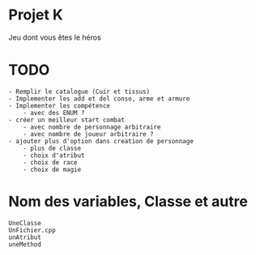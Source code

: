 # Projet K
 Jeu dont vous êtes le héros

# TODO
    - Remplir le catalogue (Cuir et tissus)
    - Implementer les add et del conso, arme et armure
    - Implementer les compétence
        - avec des ENUM ?
    - créer un meilleur start combat
        - avec nombre de personnage arbitraire
        - avec nombre de joueur arbitraire ?
    - ajouter plus d'option dans creation de personnage
        - plus de classe
        - choix d'atribut
        - choix de race
        - choix de magie

# Nom des variables, Classe et autre
    UneClasse
    UnFichier.cpp
    unAtribut
    uneMethod